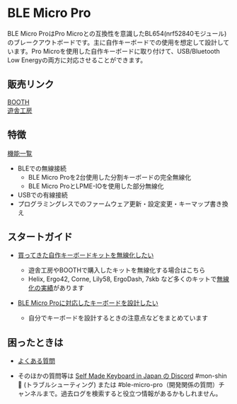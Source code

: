 # BLE Micro Pro

BLE Micro ProはPro Microとの互換性を意識したBL654(nrf52840モジュール)のブレークアウトボードです。主に自作キーボードでの使用を想定して設計しています。Pro Microを使用した自作キーボードに取り付けて、USB/Bluetooth Low Energyの両方に対応させることができます。  

## 販売リンク

[BOOTH](https://nogikes.booth.pm/items/1177319)  
[遊舎工房](https://yushakobo.jp/shop/ble-micro-pro/)

## 特徴

[機能一覧](features.md)
- BLEでの無線接続
  - BLE Micro Proを2台使用した分割キーボードの完全無線化
  - BLE Micro ProとLPME-IOを使用した部分無線化
- USBでの有線接続
- プログラミングレスでのファームウェア更新・設定変更・キーマップ書き換え

## スタートガイド

- [買ってきた自作キーボードキットを無線化したい](getting_started.md)
  - 遊舎工房やBOOTHで購入したキットを無線化する場合はこちら
  - Helix, Ergo42, Corne, Lily58, ErgoDash, 7skb など多くのキットで[無線化の実績](keyboard_list.md)があります

- [BLE Micro Proに対応したキーボードを設計したい](design_guide.md)
  - 自分でキーボードを設計するときの注意点などをまとめています

## 困ったときは

- [よくある質問](FAQ.md)

- そのほかの質問等は [Self Made Keyboard in Japan の Discord](https://discordapp.com/invite/zXCss8T)
#mon-shin🔰 (トラブルシューティング) または #ble-micro-pro（開発関係の質問）チャンネルまで。過去ログを検索すると役立つ情報があるかもしれません。

